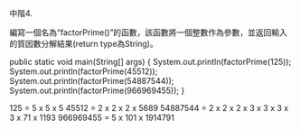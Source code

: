 中階4.

編寫一個名為“factorPrime()”的函數，該函數將一個整數作為參數，並返回輸入的質因數分解結果(return type為String)。


public static void main(String[] args) {
System.out.println(factorPrime(125));
System.out.println(factorPrime(45512));
System.out.println(factorPrime(54887544));
System.out.println(factorPrime(966969455));
}

125 = 5 x 5 x 5
45512 = 2 x 2 x 2 x 5689
54887544 = 2 x 2 x 2 x 3 x 3 x 3 x 3 x 71 x 1193
966969455 = 5 x 101 x 1914791